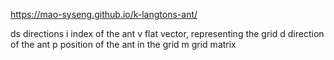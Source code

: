 https://mao-syseng.github.io/k-langtons-ant/



ds  directions
i   index of the ant
v   flat vector, representing the grid
d   direction of the ant
p   position of the ant in the grid
m   grid matrix
